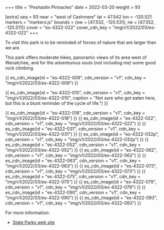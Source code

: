 +++
title = "Peshastin Pinnacles"
date = 2022-03-20
weight = 93

[extra]
seq = 93
near = "west of Cashmere"
lat = 47.542
lon = -120.521
markers = "markers.js"
bounds = {sw = [47.532, -120.531], ne = [47.552, -120.511]}
cover = "es-4322-022"
cover_cdn_key = "img/v1/2022/03/es-4322-022"
+++

To visit this park is to be reminded of forces of nature that are larger than we are.

<!-- more -->

This park offers moderate hikes, panoramic views of its area west of Wenatchee, and for the adventurous souls (not including me) some good rock climbing.

{{ es_cdn_image(id = "es-4322-009", cdn_version = "v1", cdn_key = "img/v1/2022/03/es-4322-009") }}

{{ es_cdn_image(id = "es-4322-010", cdn_version = "v1", cdn_key = "img/v1/2022/03/es-4322-010", caption = "Not sure who got eaten here, but this is a blunt reminder of the cycle of life.") }}

{{ es_cdn_image(id = "es-4322-018", cdn_version = "v1", cdn_key = "img/v1/2022/03/es-4322-018") }}
{{ es_cdn_image(id = "es-4322-022", cdn_version = "v1", cdn_key = "img/v1/2022/03/es-4322-022") }}
{{ es_cdn_image(id = "es-4322-031", cdn_version = "v1", cdn_key = "img/v1/2022/03/es-4322-031") }}
{{ es_cdn_image(id = "es-4322-032p", cdn_version = "v1", cdn_key = "img/v1/2022/03/es-4322-032p") }}
{{ es_cdn_image(id = "es-4322-052", cdn_version = "v1", cdn_key = "img/v1/2022/03/es-4322-052") }}
{{ es_cdn_image(id = "es-4322-062", cdn_version = "v1", cdn_key = "img/v1/2022/03/es-4322-062") }}
{{ es_cdn_image(id = "es-4322-063", cdn_version = "v1", cdn_key = "img/v1/2022/03/es-4322-063") }}
{{ es_cdn_image(id = "es-4322-073", cdn_version = "v1", cdn_key = "img/v1/2022/03/es-4322-073") }}
{{ es_cdn_image(id = "es-4322-075", cdn_version = "v1", cdn_key = "img/v1/2022/03/es-4322-075") }}
{{ es_cdn_image(id = "es-4322-079", cdn_version = "v1", cdn_key = "img/v1/2022/03/es-4322-079") }}
{{ es_cdn_image(id = "es-4322-090", cdn_version = "v1", cdn_key = "img/v1/2022/03/es-4322-090") }}
{{ es_cdn_image(id = "es-4322-093", cdn_version = "v1", cdn_key = "img/v1/2022/03/es-4322-093") }}

For more information:

* [State Parks web site](https://www.parks.wa.gov/565/Peshastin-Pinnacles)
